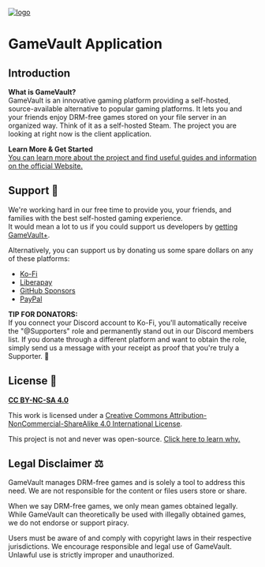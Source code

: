 [![logo](https://gamevau.lt/img/logo-text-and-image-sbs.png)](https://gamevau.lt)

# GameVault Application

## Introduction

**What is GameVault?**  
GameVault is an innovative gaming platform providing a self-hosted, source-available alternative to popular gaming platforms. It lets you and your friends enjoy DRM-free games stored on your file server in an organized way. Think of it as a self-hosted Steam. The project you are looking at right now is the client application.
  
**Learn More & Get Started**  
[You can learn more about the project and find useful guides and information on the official Website.](https://gamevau.lt)
  
## Support 🤝

We're working hard in our free time to provide you, your friends, and families with the best self-hosted gaming experience.  
It would mean a lot to us if you could support us developers by [getting GameVault+](https://gamevau.lt/gamevault-plus).

Alternatively, you can support us by donating us some spare dollars on any of these platforms:

- [Ko-Fi](https://ko-fi.com/phalcode)
- [Liberapay](https://liberapay.com/Phalcode)
- [GitHub Sponsors](https://github.com/sponsors/Phalcode)
- [PayPal](https://paypal.me/phalcode)

**TIP FOR DONATORS:**  
If you connect your Discord account to Ko-Fi, you'll automatically receive the "@Supporters" role and permanently stand out in our Discord members list. If you donate through a different platform and want to obtain the role, simply send us a message with your receipt as proof that you're truly a Supporter. 🌟

## License 📜

**[CC BY-NC-SA 4.0](http://creativecommons.org/licenses/by-nc-sa/4.0/)**

This work is licensed under a [Creative Commons Attribution-NonCommercial-ShareAlike 4.0 International License](http://creativecommons.org/licenses/by-nc-sa/4.0/).

This project is not and never was open-source. [Click here to learn why.](https://gamevau.lt/blog/2023/07/13/)

## Legal Disclaimer ⚖️

GameVault manages DRM-free games and is solely a tool to address this need. We are not responsible for the content or files users store or share.

When we say DRM-free games, we only mean games obtained legally. While GameVault can theoretically be used with illegally obtained games, we do not endorse or support piracy.

Users must be aware of and comply with copyright laws in their respective jurisdictions. We encourage responsible and legal use of GameVault. Unlawful use is strictly improper and unauthorized.
